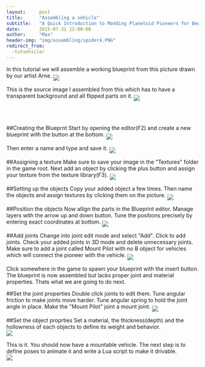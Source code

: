 ```yaml
---
layout:     post
title:      "Assembling a vehicle"
subtitle:   "A Quick Introduction to Modding Planetoid Pioneers for Beginners"
date:       2015-07-31 12:00:00
author:     "Max"
header-img: "img/assembling/spider4.PNG"
redirect_from:
  -tutvehicle/
---
```


In this tutorial we will assemble a working blueprint from this picture drawn by our artist Arne.
<img src="{{ site.baseurl }}/img/assembling/ClimberSpider.png" align = "middle">

This is the source image I assembled from this which has to have a transparent background and all flipped parts on it.
<img src="{{ site.baseurl }}/img/assembling/Rover_Spider2.png" align = "middle">

<br>
<br>

##Creating the Blueprnt
Start by opening the editor(F2) and create a new blueprint with the button at the bottom.
<img src="{{ site.baseurl }}/img/assembling/1.PNG" align = "middle">
<br>

Then enter a name and type and save it.
<img src="{{ site.baseurl }}/img/assembling/2.PNG" align = "middle">
<br>

##Assigning a texture
Make sure to save your image in the "Textures" folder in the game root.
Next add an object by clicking the plus button and assign your texture from the texture library(F3).
<img src="{{ site.baseurl }}/img/assembling/3.PNG" align = "middle">
<br>

##Setting up the objects
Copy your added object a few times. Then name the objects and assign textures by clicking them on the picture.
<img src="{{ site.baseurl }}/img/assembling/4.PNG" align = "middle">
<br>

##Position the objects
Now allign the parts in the Blueprint editor. Manage layers with the arrow up and down button. Tune the positions precisely by entering exact coordinates at bottom.
<img src="{{ site.baseurl }}/img/assembling/5.PNG" align = "middle">
<br>

##Add joints
Change into joint edit mode and select "Add". Click to add joints. Check your added joints in 3D mode and delete unnecessary joints. Make sure to add a joint called Mount Pilot with no B object for vehicles which will connect the pioneer with the vehicle.
<img src="{{ site.baseurl }}/img/assembling/6.PNG" align = "middle">
<br>

Click somewhere in the game to spawn your blueprint with the insert button. The blueprint is now assembled but lacks proper joint and material properties. Thats what we are going to do next.
<br>

##Set the joint properties
Double click joints to edit them. Tune angular friction to make joints move harder. Tune angular spring to hold the joint angle in place. Make the "Mount Pilot" joint a mount joint.
<img src="{{ site.baseurl }}/img/assembling/7.PNG" align = "middle">
<br>

##Set the object proprties
Set a material, the thickness(depth) and the hollowness of each objects to define its weight and behavior.  
<img src="{{ site.baseurl }}/img/assembling/8.PNG" align = "middle">
<br>

This is it. You should now have a mountable vehicle. The next step is to define poses to animate it and write a Lua script to make it drivable.
<br>
<img src="{{ site.baseurl }}/img/assembling/spider5.PNG" align = "middle">

